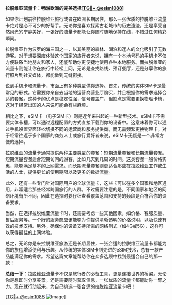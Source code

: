 **拉脱维亚流量卡：畅游欧洲的完美选择[[TG💪+ @esim1088](https://t.me/s/esim1088)]**

如果你计划前往拉脱维亚旅行或者在欧洲长期居住，那么一张优质的拉脱维亚流量卡绝对是必不可少的好帮手。无论你是喜欢探索古老城市的历史遗迹，还是享受自然风光的宁静美好，一张好的流量卡都能让你随时随地保持在线，不错过任何精彩瞬间。

拉脱维亚作为波罗的海三国之一，以其美丽的森林、湖泊和迷人的文化吸引了无数游客。对于想要深度体验这个国家的旅行者来说，拥有一个本地号码的手机卡不仅方便联系当地朋友和家人，还能帮助你更便捷地使用各种本地服务。而拉脱维亚的流量卡则能让你在旅行中轻松上网，无论是查找路线、预订餐厅，还是分享你的旅行照片到社交媒体，都能做到无缝衔接。

说到手机卡和流量卡，市面上有多种类型供你选择。首先，传统的实体SIM卡是最常见的形式。它需要你亲自去当地的运营商营业厅购买，并且根据你的需求选择合适的套餐。这种卡的优点是稳定性强，信号覆盖广，但缺点是需要更换物理卡槽，这对于经常出国的人来说可能会有些麻烦。

相比之下，eSIM卡（电子SIM卡）则是近年来兴起的一种新型技术。eSIM卡不需要实体卡槽，可以通过远程配置的方式直接下载到你的设备中。这意味着你可以通过手机设置界面轻松切换不同的运营商和服务提供商，而无需频繁更换物理卡。对于经常往返于多个国家的商务人士或旅行爱好者来说，eSIM卡无疑是一个非常方便的选择。

拉脱维亚的流量卡通常提供两种主要类型的套餐：短期流量套餐和长期流量套餐。短期流量套餐适合短期访问的游客，比如几天到几周的时间。这类套餐一般价格实惠，能够满足基本的上网需求。而长期流量套餐则更适合那些在拉脱维亚工作或生活的人士，提供更长的使用期限以及更多的数据流量。

此外，还有一些专门针对国际用户的全球流量卡，这些卡可以在多个国家和地区通用，非常适合那些经常跨国旅行的人群。不过需要注意的是，不同国家和地区的网络环境有所不同，因此在选择时要仔细查看覆盖范围和支持的频段是否符合你的设备要求。

当然，在选择拉脱维亚流量卡时，还需要考虑一些其他因素，如价格、客服质量、售后服务等。一个好的服务商应该能够为你提供清晰透明的价格说明，以及快速有效的技术支持。另外，确保你的设备支持所需的网络制式（如4G或5G），这样可以获得最佳的上网体验。

总之，无论你是来拉脱维亚旅游还是长期居住，一张合适的拉脱维亚流量卡都能为你的旅程增添便利与乐趣。从传统的实体SIM卡到先进的eSIM技术，总有一款产品能满足你的需求。希望这篇文章能帮助你在众多选项中找到最适合自己的那一款！

**总结一下**：拉脱维亚流量卡不仅是旅行者的必备工具，更是连接世界的桥梁。无论你是想即时分享美景，还是需要随时获取信息，一张优质的流量卡都能助你一臂之力。现在就行动起来，为自己挑选一张合适的拉脱维亚流量卡吧！

[[TG💪+ @esim1088](https://t.me/s/esim1088) ![Image](https://i.postimg.cc/4NQfJmqS/Snipaste-2025-05-13-00-14-12.png)]